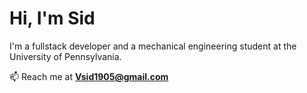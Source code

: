 <h1> Hi, I'm Sid </h1>

I'm a fullstack developer and a mechanical engineering student at the University of Pennsylvania.

📫 Reach me at **Vsid1905@gmail.com**
